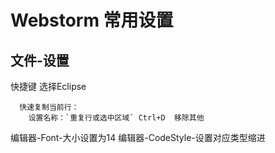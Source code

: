 # Webstorm 常用设置

## 文件-设置

快捷键 选择Eclipse
```
  快速复制当前行：
    设置名称：`重复行或选中区域` Ctrl+D  移除其他
```

编辑器-Font-大小设置为14
编辑器-CodeStyle-设置对应类型缩进


